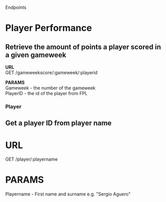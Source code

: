Endpoints

# Player Performance

## Retrieve the amount of points a player scored in a given gameweek

<b>URL</b>  
GET /gameweekscore/:gameweek/:playerid  
  
<b>PARAMS</b>  
Gameweek - the number of the gameweek  
PlayerID - the id of the player from FPL  

### Player

## Get a player ID from player name

# URL
GET /player/:playername
# PARAMS
Playername - First name and surname e.g. "Sergio Aguero"




